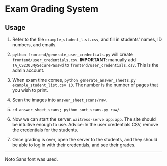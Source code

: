 # Exam Grading System

## Usage
1. Refer to the file `example_student_list.csv`, and fill in students' names, ID numbers, and emails.
2. `python frontend/generate_user_credentials.py` will create `frontend/user_credentials.csv`. 
**IMPORTANT**: manually add `TA_CS230,MySecurePasswd` to `frontend/user_credentials.csv`. This is the admin account.


3. When exam time comes, `python generate_answer_sheets.py example_student_list.csv 13`. The number is the number of pages that you wish to print.
4. Scan the images into `answer_sheet_scans/raw`. 
5. `cd answer_sheet_scans; python sort_scans.py raw/`.

6. Now we can start the server. `waitress-serve app:app`. The site should be intuitive enough to use. 
Advice: In the user credentials CSV, remove the credentials for the students.
7. Once grading is over, open the server to the students, and they should be able to log in with their credentials, and see their grades.

---

Noto Sans font was used.
